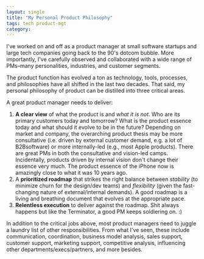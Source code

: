 ```yaml
---
layout: single
title: "My Personal Product Philosophy"
tags: tech product-mgt
category:
---
```

I've worked on and off as a product manager at small software startups and large tech companies going back to the 90's dotcom bubble. More importantly, I've carefully observed and collaborated with a wide range of PMs–many personalities, industries, and customer segments. 

The product function has evolved a ton as technology, tools, processes, and philosophies have all shifted in the last two decades. That said, my personal philosophy of product can be distilled into three critical areas.  

A great product manager needs to deliver:

1. **A clear view** of what the product is and *what it is not*. Who are its primary customers today and tomorrow? What is the product essence today and what should it evolve to be in the future? Depending on market and company, the overarching product thesis may be more consultative (i.e. driven by external customer demand, e.g. a lot of B2Bsoftware) or more internally-led (e.g., most Apple products). There are great PMs in both the consultative and vision-led camps. Incidentally, products driven by internal vision don't change their essence very much. The product essence of the iPhone now is amazingly close to what it was 10 years ago.
2. A **prioritized roadmap** that strikes the right balance between *stability* (to minimize churn for the design/dev teams) and *flexibility* (given the fast-changing nature of external/internal demands). A good roadmap is a living and breathing document that evolves at the appropriate pace.
3. **Relentless execution** to deliver against the roadmap. Shit always happens but like the Terminator, a good PM keeps soldiering on. :)

In addition to the critical jobs above, most product managers need to juggle a laundry list of other responsibilities. From what I've seen, these include communication, coordination, business model analysis, sales support, customer support, marketing support, competitive analysis, influencing other departments/execs/partners, and more besides.
